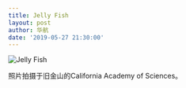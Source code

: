 ```yaml
---
title: Jelly Fish
layout: post
author: 华航
date: '2019-05-27 21:30:00'
---
```


![Jelly Fish](https://dl.darkmatter.cn/albums/2016/Jelly%20Fish/WechatIMG5.jpeg)

照片拍摄于旧金山的California Academy of Sciences。